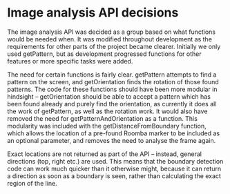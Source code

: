 # Image analysis API decisions

The image analysis API was decided as a group based on what functions would be needed when. It was modified throughout development as the requirements for other parts of the project became clearer. Initially we only used getPattern, but as development progressed functions for other features or more specific tasks were added.

The need for certain functions is fairly clear. getPattern attempts to find a pattern on the screen, and getOrientation finds the rotation of those found patterns. The code for these functions should have been more modular in hindsight – getOrientation should be able to accept a pattern which has been found already and purely find the orientation, as currently it does all the work of getPattern, as well as the rotation work. It would also have removed the need for getPatternAndOrientation as a function. This modularity was included with the getDistanceFromBoundary function, which allows the location of a pre-found Roomba marker to be included as an optional parameter, and removes the need to analyse the frame again.

Exact locations are not returned as part of the API – instead, general directions (top, right etc.) are used. This means that the boundary detection code can work much quicker than it otherwise might, because it can return a direction as soon as a boundary is seen, rather than calculating the exact region of the line.